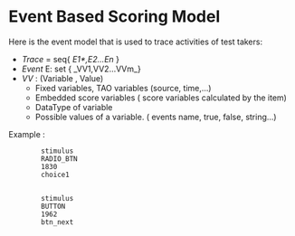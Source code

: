 <!--
author:
    - 'Jérôme Bogaerts'
created_at: '2011-03-10 11:45:09'
updated_at: '2013-03-13 13:11:26'
tags:
    - 'Event Based Scoring'
-->



Event Based Scoring Model
=========================

Here is the event model that is used to trace activities of test takers:

-   *Trace* = seq{ *E1\*,E2…En* }
-   *Event* E: set { \_VV1,VV2…VVm\_}
-   *VV* : (Variable , Value)
    -   Fixed variables, TAO variables (source, time,…)
    -   Embedded score variables ( score variables calculated by the item)
    -   DataType of variable
    -   Possible values of a variable. ( events name, true, false, string…)

Example :



        
            stimulus
            RADIO_BTN
            1830
            choice1
        
        
            stimulus
            BUTTON
            1962
            btn_next
        

